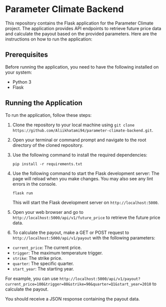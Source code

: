 # Parameter Climate Backend

This repository contains the Flask application for the Parameter Climate project. The application provides API endpoints to retrieve future price data and calculate the payout based on the provided parameters. Here are the instructions on how to run the application:

## Prerequisites

Before running the application, you need to have the following installed on your system:

- Python 3
- Flask

## Running the Application

To run the application, follow these steps:

1. Clone the repository to your local machine using `git clone https://github.com/Aliikhatami94/parameter-climate-backend.git`.

2. Open your terminal or command prompt and navigate to the root directory of the cloned repository.

3. Use the following command to install the required dependencies:

    ```pip install -r requirements.txt```

4. Use the following command to start the Flask development server: The page will reload when you make changes. You may also see any lint errors in the console.

    ```flask run```

    This will start the Flask development server on `http://localhost:5000`.

5. Open your web browser and go to `http://localhost:5000/api/v1/future_price` to retrieve the future price data.

6. To calculate the payout, make a GET or POST request to `http://localhost:5000/api/v1/payout` with the following parameters:

- `current_price`: The current price.
- `trigger`: The maximum temperature trigger.
- `strike`: The strike price.
- `quarter`: The specific quarter.
- `start_year`: The starting year.

For example, you can use `http://localhost:5000/api/v1/payout?current_price=100&trigger=80&strike=90&quarter=Q1&start_year=2010` to calculate the payout.

You should receive a JSON response containing the payout data.
